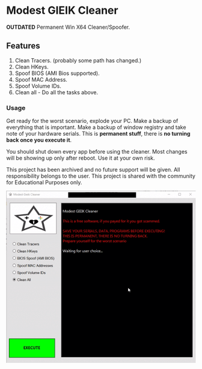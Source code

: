 # Modest GIEIK Cleaner
**OUTDATED** Permanent Win X64 Cleaner/Spoofer.

## Features
1. Clean Tracers. (probably some path has changed.)
2. Clean HKeys.
3. Spoof BIOS (AMI Bios supported).
4. Spoof MAC Address.
5. Spoof Volume IDs.
6. Clean all - Do all the tasks above.

### Usage
Get ready for the worst scenario, explode your PC.
Make a backup of everything that is important.
Make a backup of window registry and take note of your hardware serials.
This is **permanent stuff**, there is **no turning back once you execute it**.

You should shut down every app before using the cleaner.
Most changes will be showing up only after reboot.
Use it at your own risk.

This project has been archived and no future support will be given.
All responsibility belongs to the user.
This project is shared with the community for Educational Purposes only.

![sample of usage](sample.gif)